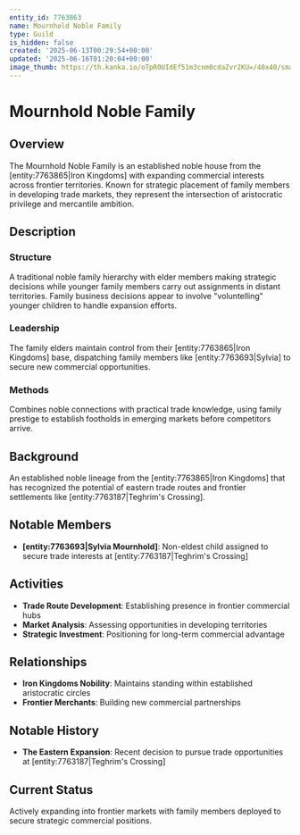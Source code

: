 ```yaml
---
entity_id: 7763863
name: Mournhold Noble Family
type: Guild
is_hidden: false
created: '2025-06-13T00:29:54+00:00'
updated: '2025-06-16T01:20:04+00:00'
image_thumb: https://th.kanka.io/oTpR0UIdEf51m3cnm0cdaZvr2KU=/40x40/smart/src/campaigns/322885/9f0da5ba-1ac5-43f5-8f90-76405d3ddca4.png
---
```


# Mournhold Noble Family

## Overview

The Mournhold Noble Family is an established noble house from the [entity:7763865|Iron Kingdoms] with expanding commercial interests across frontier territories. Known for strategic placement of family members in developing trade markets, they represent the intersection of aristocratic privilege and mercantile ambition.

## Description

### Structure

A traditional noble family hierarchy with elder members making strategic decisions while younger family members carry out assignments in distant territories. Family business decisions appear to involve "voluntelling" younger children to handle expansion efforts.

### Leadership

The family elders maintain control from their [entity:7763865|Iron Kingdoms] base, dispatching family members like [entity:7763693|Sylvia] to secure new commercial opportunities.

### Methods

Combines noble connections with practical trade knowledge, using family prestige to establish footholds in emerging markets before competitors arrive.

## Background

An established noble lineage from the [entity:7763865|Iron Kingdoms] that has recognized the potential of eastern trade routes and frontier settlements like [entity:7763187|Teghrim's Crossing].

## Notable Members

- **[entity:7763693|Sylvia Mournhold]**: Non-eldest child assigned to secure trade interests at [entity:7763187|Teghrim's Crossing]

## Activities

- **Trade Route Development**: Establishing presence in frontier commercial hubs
- **Market Analysis**: Assessing opportunities in developing territories
- **Strategic Investment**: Positioning for long-term commercial advantage

## Relationships

- **Iron Kingdoms Nobility**: Maintains standing within established aristocratic circles
- **Frontier Merchants**: Building new commercial partnerships

## Notable History

- **The Eastern Expansion**: Recent decision to pursue trade opportunities at [entity:7763187|Teghrim's Crossing]

## Current Status

Actively expanding into frontier markets with family members deployed to secure strategic commercial positions.